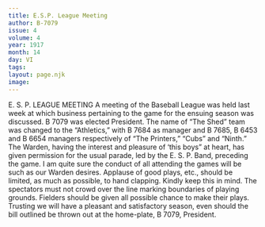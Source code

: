 ```yaml
---
title: E.S.P. League Meeting
author: B-7079
issue: 4
volume: 4
year: 1917
month: 14
day: VI
tags:
layout: page.njk
image:
---
```

E. S. P. LEAGUE MEETING    A meeting of the Baseball League was held last week at which business pertaining to the game for the ensuing season was discussed. B 7079 was elected President. The name of “The Shed” team was changed to the “Athletics,” with B 7684 as manager and B 7685, B 6453 and B 6654 managers respectively of “The Printers,” “Cubs” and “Ninth.”       The Warden, having the interest and pleasure of ‘this boys” at heart, has given permission for the usual parade, led by the E. S. P. Band, preceding the game. I am quite sure the conduct of all attending the games will be such as our Warden desires. Applause of good plays, etc., should be limited, as much as possible, to hand clapping. Kindly keep this in mind.       The spectators must not crowd over the line marking boundaries of playing grounds. Fielders should be given all possible chance to make their plays. Trusting we will have a pleasant and satisfactory season, even should the bill outlined be thrown out at the home-plate,    B 7079, President. 


